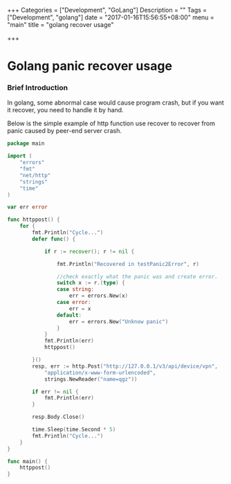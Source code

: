+++
Categories = ["Development", "GoLang"]
Description = ""
Tags = ["Development", "golang"]
date = "2017-01-16T15:56:55+08:00"
menu = "main"
title = "golang recover usage"

+++

# Golang panic recover usage

### Brief Introduction
In golang, some abnormal case would cause program crash, but if you want it recover, you need to handle it by hand.

Below is the simple example of http function use recover to recover from panic caused by peer-end server crash.

```go
package main

import (
    "errors"
    "fmt"
    "net/http"
    "strings"
    "time"
)

var err error

func httppost() {
    for {
        fmt.Println("Cycle...")
        defer func() {

            if r := recover(); r != nil {

                fmt.Println("Recovered in testPanic2Error", r)

                //check exactly what the panic was and create error.
                switch x := r.(type) {
                case string:
                    err = errors.New(x)
                case error:
                    err = x
                default:
                    err = errors.New("Unknow panic")
                }
            }
            fmt.Println(err)
            httppost()

        }()
        resp, err := http.Post("http://127.0.0.1/v3/api/device/vpn",
            "application/x-www-form-urlencoded",
            strings.NewReader("name=qgz"))

        if err != nil {
            fmt.Println(err)
        }

        resp.Body.Close()

        time.Sleep(time.Second * 5)
        fmt.Println("Cycle...")
    }
}

func main() {
    httppost()
}

```


